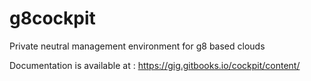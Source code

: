 # g8cockpit
Private neutral management environment for g8 based clouds

Documentation is available at : https://gig.gitbooks.io/cockpit/content/
